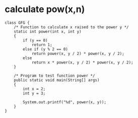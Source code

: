 # calculate pow(x,n)

    class GFG { 
        /* Function to calculate x raised to the power y */
        static int power(int x, int y) 
        { 
            if (y == 0) 
                return 1; 
            else if (y % 2 == 0) 
                return power(x, y / 2) * power(x, y / 2); 
            else
                return x * power(x, y / 2) * power(x, y / 2); 
        } 
      
        /* Program to test function power */
        public static void main(String[] args) 
        { 
            int x = 2; 
            int y = 3; 
      
            System.out.printf("%d", power(x, y)); 
        } 
    } 
